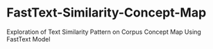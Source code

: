# FastText-Similarity-Concept-Map
Exploration of Text Similarity Pattern on Corpus Concept Map Using FastText Model
